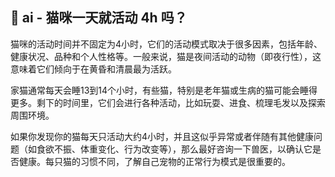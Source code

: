 ## 🤖 ai - 猫咪一天就活动 4h 吗？

猫咪的活动时间并不固定为4小时，它们的活动模式取决于很多因素，包括年龄、健康状况、品种和个人性格等。一般来说，猫是夜间活动的动物（即夜行性），这意味着它们倾向于在黄昏和清晨最为活跃。

家猫通常每天会睡13到14个小时，有些猫，特别是老年猫或生病的猫可能会睡得更多。剩下的时间里，它们会进行各种活动，比如玩耍、进食、梳理毛发以及探索周围环境。

如果你发现你的猫每天只活动大约4小时，并且这似乎异常或者伴随有其他健康问题（如食欲不振、体重变化、行为改变等），那么最好咨询一下兽医，以确认它是否健康。每只猫的习惯不同，了解自己宠物的正常行为模式是很重要的。
